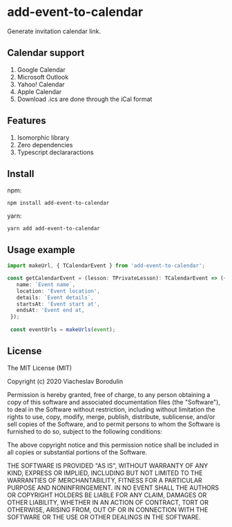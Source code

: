 # add-event-to-calendar

Generate invitation calendar link.

## Calendar support
1. Google Calendar
2. Microsoft Outlook
3. Yahoo! Calendar
4. Apple Calendar
5. Download .ics are done through the iCal format

## Features
1. Isomorphic library
2. Zero dependencies
3. Typescript declararactions

## Install

npm:
```
npm install add-event-to-calendar
```

yarn:
```
yarn add add-event-to-calendar
```
 
## Usage example

```typescript
import makeUrl, { TCalendarEvent } from 'add-event-to-calendar';

const getCalendarEvent = (lesson: TPrivateLesson): TCalendarEvent => ({
   name: `Event name`,
   location: 'Event location',
   details: `Event details`,
   startsAt: 'Event start at',
   endsAt: 'Event end at,
 });
 
 const eventUrls = makeUrls(event);
```

## License
 
The MIT License (MIT)

Copyright (c) 2020 Viacheslav Borodulin

Permission is hereby granted, free of charge, to any person obtaining a copy of this software and associated documentation files (the "Software"), to deal in the Software without restriction, including without limitation the rights to use, copy, modify, merge, publish, distribute, sublicense, and/or sell copies of the Software, and to permit persons to whom the Software is furnished to do so, subject to the following conditions:

The above copyright notice and this permission notice shall be included in all copies or substantial portions of the Software.

THE SOFTWARE IS PROVIDED "AS IS", WITHOUT WARRANTY OF ANY KIND, EXPRESS OR IMPLIED, INCLUDING BUT NOT LIMITED TO THE WARRANTIES OF MERCHANTABILITY, FITNESS FOR A PARTICULAR PURPOSE AND NONINFRINGEMENT. IN NO EVENT SHALL THE AUTHORS OR COPYRIGHT HOLDERS BE LIABLE FOR ANY CLAIM, DAMAGES OR OTHER LIABILITY, WHETHER IN AN ACTION OF CONTRACT, TORT OR OTHERWISE, ARISING FROM, OUT OF OR IN CONNECTION WITH THE SOFTWARE OR THE USE OR OTHER DEALINGS IN THE SOFTWARE.
